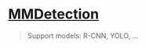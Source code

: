 # [MMDetection][]

[MMDetection]: https://github.com/open-mmlab/mmdetection

> Support models: R-CNN, YOLO, ...

